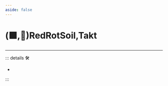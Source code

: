 ```yaml
---
aside: false
---
```

# (🟩,🔻)<ekos>RedRotSoil</ekos>,<via>Takt</via>

---

<!-- =================================================== -->
<!-- =================================================== -->
<!-- =================================================== -->
<!-- =================================================== -->
<!-- =================================================== -->
::: details 🛠

-

:::
